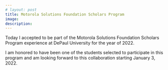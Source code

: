 ```yaml
---
# layout: post
title: Motorola Solutions Foundation Scholars Program
image: 
description:
---
```

Today I accepted to be part of the Motorola Solutions Foundation Scholars Program experience at DePaul University for the year of 2022. 
<!-- split -->
I am honored to have been one of the students selected to participate in this program and am looking forward to this collaboration starting January 3, 2022.


  

